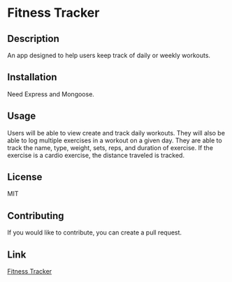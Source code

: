 # Fitness Tracker

## Description
An app designed to help users keep track of daily or weekly workouts.   
    
## Installation
Need Express and Mongoose.

## Usage
Users will be able to view create and track daily workouts. They will also be able to log multiple exercises in a workout on a given day. They are able to track the name, type, weight, sets, reps, and duration of exercise. If the exercise is a cardio exercise, the distance traveled is tracked.

## License
MIT

## Contributing
If you would like to contribute, you can create a pull request.

## Link
[Fitness Tracker](https://arcane-forest-77094.herokuapp.com/)


    
